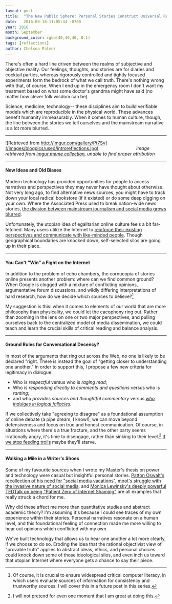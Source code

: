```yaml
---
layout: post
title:  "The New Public Sphere: Personal Stories Construct Universal Realities"
date:   2016-09-18-11:05:34 -0700
year: 2016
month: September
background_color: rgba(40,40,40, 0.1)
tags: [reflections]
author: Chelsea Palmer
---
```


There's often a hard line driven between the realms of subjective and objective reality. Our feelings, thoughts, and stories are for diaries and cocktail parties, whereas rigorously controlled and tightly focused experiments form the bedrock of what we call truth. There's nothing wrong with that, of course. When I end up in the emergency room I don't want my treatment based on what some doctor's grandma might have said (no matter how clever folk wisdom can be). 

Science, medicine, technology-- these disciplines aim to build verifiable models which are reproducible in the physical world. These advances benefit humanity immeasurably. When it comes to human culture, though, the line between the stories we tell ourselves and the mainstream narrative is a lot more blurred.

---

![Retrieved from http://imgur.com/gallery/Pt7Sv](/images/blogpics/used/introreflections.jpg)
&nbsp;&nbsp;&nbsp;&nbsp;&nbsp;&nbsp;&nbsp;&nbsp;&nbsp;&nbsp;&nbsp;&nbsp;&nbsp;&nbsp;&nbsp;&nbsp;&nbsp;&nbsp;&nbsp;&nbsp;&nbsp;&nbsp;&nbsp;&nbsp;&nbsp;&nbsp;&nbsp;&nbsp; *Image retrieved from [imgur meme collection](http://imgur.com/gallery/Pt7Sv), unable to find proper attribution*

---

#### New Ideas and Old Biases

Modern technology has provided opportunities for people to access narratives and perspectives they may never have thought about otherwise. Not very long ago, to find alternative news sources, you might have to track down your local radical bookstore (if it existed) or do some deep digging on your own. Where the Associated Press used to break nation-wide news stories, [the division between mainstream journalism and social media grows blurred](http://www.inquiriesjournal.com/articles/202/2/the-social-media-revolution-exploring-the-impact-on-journalism-and-news-media-organizations). 

Unfortunately, the utopian idea of egalitarian online culture feels a bit far-fetched. Many users utilize the Internet to [reinforce their existing perspectives and communicate with like-minded people](https://web.archive.org/web/20160402055432/http://bigthink.com/ideafeed/how-social-media-have-created-echo-chambers-for-ideas). Though geographical boundaries are knocked down, self-selected silos are going up in their place.

---

#### You Can't "Win" a Fight on the Internet

In addition to the problem of echo chambers, the cornucopia of stories online presents another problem: where can we find common ground? When Google is clogged with a mixture of conflicting opinions, argumentative forum discussions, and wildly differing interpretations of hard research, how do we decide which sources to believe?[^1]


My suggestion is this: when it comes to elements of our world that are more philosophy than physicality, we could let the cacophony ring out. Rather than zooming in the lens on one or two major perspectives, and pulling ourselves back to the centralized model of media dissemination, we could teach and learn the crucial skills of critical reading and balance analysis. 

---

#### Ground Rules for Conversational Decency?

In most of the arguments that ring out across the Web, no one is likely to be declared "right. There is instead the goal of "getting closer to understanding one another." In order to support this, I propose a few new criteria for legitimacy in dialogue: 

* Who is *respectful* versus who is *raging mad*; 
* Who is *responding directly to comments and questions* versus who is *ranting*; 
* and who *provides sources and thoughtful commentary* versus *[who indulges in logical fallacies](https://yourlogicalfallacyis.com/).*

If we collectively take "agreeing to disagree" as a foundational assumption of online debate (a pipe dream, I know!), we can move beyond defensiveness and focus on true and honest communication. Of course, in situations where there's a true fracture, and the other party seems irrationally angry, it's time to disengage, rather than sinking to their level.[^2] [If we stop feeding trolls](https://www.technologyreview.com/s/533561/the-cost-of-trolling/) maybe they'll starve.

---

#### Walking a Mile in a Writer's Shoes

Some of my favourite sources when I wrote my Master's thesis on power and technology were casual but insightful personal stories. [Patton Oswalt's recollection of his need for "social media vacations"](https://web.archive.org/web/20140828111855/http://time.com/3194138/patton-oswalt-quit-twitter-fast-summer/), [moot's struggle with the invasive nature of social media](https://web.archive.org/web/20140907043847/http://chrishateswriting.com/post/91377582198/social-media), and [Monica Lewinsky's deeply powerful TEDTalk on being "Patient Zero of Internet Shaming"](https://www.ted.com/talks/monica_lewinsky_the_price_of_shame?language=en) are all examples that really struck a chord for me. 

Why did these affect me more than quantitative studies and abstract academic theory? I'm assuming it's because I could see traces of my own experience within their stories. Personal narratives resonate on a human level, and this foundational feeling of connection made me more willing to hear out opinions which conflicted with my own. 

We've built technology that allows us to hear one another a lot more clearly, if we choose to do so. Eroding the idea that the rational objectivist view of "provable truth" applies to abstract ideas, ethics, and personal choices could knock down some of those ideological silos, and even inch us toward that utopian Internet where everyone gets a chance to say their piece.

[^1]: Of course, it is crucial to ensure widespread critical computer literacy, in which users evaluate sources of information for consistency and trustworthy sources. I will cover this in a future post in this series.

[^2]: I will not pretend for even one moment that I am great at doing this.